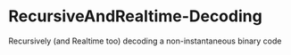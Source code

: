 # RecursiveAndRealtime-Decoding
Recursively (and Realtime too) decoding a non-instantaneous binary code
